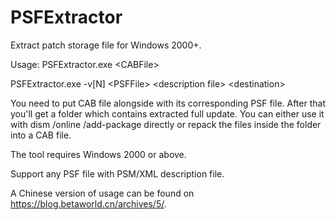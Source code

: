 # PSFExtractor
Extract patch storage file for Windows 2000+.

Usage: PSFExtractor.exe &lt;CABFile&gt;

PSFExtractor.exe -v[N] &lt;PSFFile&gt; &lt;description file&gt; &lt;destination&gt;

  You need to put CAB file alongside with its corresponding PSF file. After that you'll get a folder which contains extracted full update. You can either use it with dism /online /add-package directly or repack the files inside the folder into a CAB file.

The tool requires Windows 2000 or above.

Support any PSF file with PSM/XML description file.

A Chinese version of usage can be found on https://blog.betaworld.cn/archives/5/.
